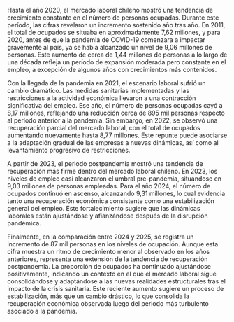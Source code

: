 Hasta el año 2020, el mercado laboral chileno mostró una tendencia de crecimiento constante en el número de personas ocupadas. Durante este período, las cifras revelaron un incremento sostenido año tras año. En 2011, el total de ocupados se situaba en aproximadamente 7,62 millones, y para 2020, antes de que la pandemia de COVID-19 comenzara a impactar gravemente al país, ya se había alcanzado un nivel de 9,06 millones de personas. Este aumento de cerca de 1,44 millones de personas a lo largo de una década refleja un período de expansión moderada pero constante en el empleo, a excepción de algunos años con crecimientos más contenidos.

Con la llegada de la pandemia en 2021, el escenario laboral sufrió un cambio dramático. Las medidas sanitarias implementadas y las restricciones a la actividad económica llevaron a una contracción significativa del empleo. Ese año, el número de personas ocupadas cayó a 8,17 millones, reflejando una reducción cerca de 895 mil personas respecto al período anterior a la pandemia. Sin embargo, en 2022, se observó una recuperación parcial del mercado laboral, con el total de ocupados aumentando nuevamente hasta 8,77 millones. Este repunte puede asociarse a la adaptación gradual de las empresas a nuevas dinámicas, así como al levantamiento progresivo de restricciones.

A partir de 2023, el periodo postpandemia mostró una tendencia de recuperación más firme dentro del mercado laboral chileno. En 2023, los niveles de empleo casi alcanzaron el umbral pre-pandemia, situándose en 9,03 millones de personas empleadas. Para el año 2024, el número de ocupados continuó en ascenso, alcanzando 9,31 millones, lo cual evidencia tanto una recuperación económica consistente como una estabilización general del empleo. Este fortalecimiento sugiere que las dinámicas laborales están ajustándose y afianzándose después de la disrupción pandémica.

Finalmente, en la comparación entre 2024 y 2025, se registra un incremento de 87 mil personas en los niveles de ocupación. Aunque esta cifra muestra un ritmo de crecimiento menor al observado en los años anteriores, representa una extensión de la tendencia de recuperación postpandemia. La proporción de ocupados ha continuado ajustándose positivamente, indicando un contexto en el que el mercado laboral sigue consolidándose y adaptándose a las nuevas realidades estructurales tras el impacto de la crisis sanitaria. Este reciente aumento sugiere un proceso de estabilización, más que un cambio drástico, lo que consolida la recuperación económica observada luego del periodo más turbulento asociado a la pandemia.
